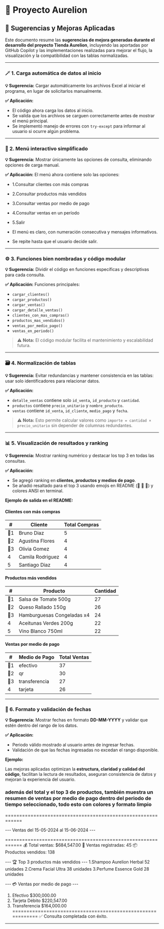 # 🧠 Proyecto Aurelion

## 📝 Sugerencias y Mejoras Aplicadas

Este documento resume las **sugerencias de mejora generadas durante el desarrollo del proyecto Tienda Aurelion**, incluyendo las aportadas por GitHub Copilot y las implementaciones realizadas para mejorar el flujo, la visualización y la compatibilidad con las tablas normalizadas.

---

### 🪄 1. Carga automática de datos al inicio

**💡 Sugerencia:**
Cargar automáticamente los archivos Excel al iniciar el programa, en lugar de solicitarlos manualmente.

**✅ Aplicación:**

* El código ahora carga los datos al inicio.
* Se valida que los archivos se carguen correctamente antes de mostrar el menú principal.
* Se implementó manejo de errores con `try-except` para informar al usuario si ocurre algún problema.

---

### 🧭 2. Menú interactivo simplificado

**💡 Sugerencia:**
Mostrar únicamente las opciones de consulta, eliminando opciones de carga manual.

**✅ Aplicación:**
El menú ahora contiene solo las opciones:

* 1.Consultar clientes con más compras

* 2.Consultar productos más vendidos

* 3.Consultar ventas por medio de pago

* 4.Consultar ventas en un período

* 5.Salir

* El menú es claro, con numeración consecutiva y mensajes informativos.

* Se repite hasta que el usuario decide salir.

---

### ⚙️ 3. Funciones bien nombradas y código modular

**💡 Sugerencia:**
Dividir el código en funciones específicas y descriptivas para cada consulta.

**✅ Aplicación:**
Funciones principales:

* `cargar_clientes()`
* `cargar_productos()`
* `cargar_ventas()`
* `cargar_detalle_ventas()`
* `clientes_con_mas_compras()`
* `productos_mas_vendidos()`
* `ventas_por_medio_pago()`
* `ventas_en_periodo()`

> ⚠️ **Nota:** El código modular facilita el mantenimiento y escalabilidad futura.

---

### 🗃️ 4. Normalización de tablas

**💡 Sugerencia:**
Evitar redundancias y mantener consistencia en las tablas: usar solo identificadores para relacionar datos.

**✅ Aplicación:**

* `detalle_ventas` contiene solo `id_venta`, `id_producto` y `cantidad`.
* `productos` contiene `precio_unitario` y `nombre_producto`.
* `ventas` contiene `id_venta`, `id_cliente`, `medio_pago` y `fecha`.

> ⚠️ **Nota:** Esto permite calcular valores como `importe = cantidad × precio_unitario` sin depender de columnas redundantes.

---

### 📊 5. Visualización de resultados y ranking

**💡 Sugerencia:**
Mostrar ranking numérico y destacar los top 3 en todas las consultas.

**✅ Aplicación:**

* Se agregó ranking en **clientes, productos y medios de pago**.
* Se añadió resaltado para el top 3 usando emojis en README (🥇 🥈 🥉) y colores ANSI en terminal.

**Ejemplo de salida en el README:**

#### Clientes con más compras

| #   | Cliente          | Total Compras  |
| --- | ---------------- | -------------  |
| 🥇1 | Bruno Diaz       | 5             |
| 🥈2 | Agustina Flores  | 4             |
| 🥉3 | Olivia Gomez     | 4             |
| 4   | Camila Rodriguez | 4              |
| 5   | Santiago Diaz    | 4              |

#### Productos más vendidos

| #   | Producto                   | Cantidad |
| --- | -------------------------- | -------- |
| 🥇1 | Salsa de Tomate 500g       | 27       |
| 🥈2 | Queso Rallado 150g         | 26       |
| 🥉3 | Hamburguesas Congeladas x4 | 24       |
| 4   | Aceitunas Verdes 200g      | 22       |
| 5   | Vino Blanco 750ml          | 22       |

#### Ventas por medio de pago

| #   | Medio de Pago | Total Ventas |
| --- | ------------- | ------------ |
| 🥇1 | efectivo      | 37           |
| 🥈2 | qr            | 30           |
| 🥉3 | transferencia | 27           |
| 4   | tarjeta       | 26           |

---

### 📅 6. Formato y validación de fechas

**💡 Sugerencia:**
Mostrar fechas en formato **DD-MM-YYYY** y validar que estén dentro del rango de los datos.

**✅ Aplicación:**

* Periodo válido mostrado al usuario antes de ingresar fechas.
* Validación de que las fechas ingresadas no excedan el rango disponible.

**Ejemplo:**

Las mejoras aplicadas optimizan la **estructura, claridad y calidad del código**, facilitan la lectura de resultados, aseguran consistencia de datos y mejoran la experiencia del usuario.

### además del total y el top 3 de productos, también muestra un resumen de ventas por medio de pago dentro del periodo de tiempo seleccionado, todo esto con colores y formato limpio

============================================================

--- Ventas del 15-05-2024 al 15-06-2024 ---

============================================================
💰 Total ventas: $684,547.00
🧾 Ventas registradas: 45
📦 Productos vendidos: 138

--- 🏆 Top 3 productos más vendidos ---
1.Shampoo Aurelion Herbal               52 unidades
2.Crema Facial Ultra                    38 unidades
3.Perfume Essence Gold                  28 unidades

--- 💳 Ventas por medio de pago ---

1. Efectivo             $300,000.00
2. Tarjeta Débito       $220,547.00
3. Transferencia        $164,000.00
============================================================
✅ Consulta completada con éxito.

---
